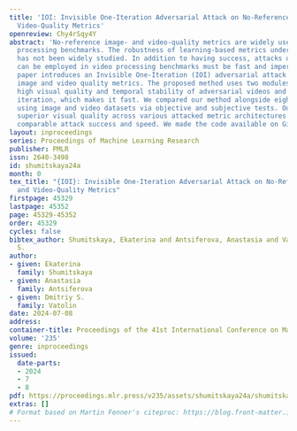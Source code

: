 ```yaml
---
title: 'IOI: Invisible One-Iteration Adversarial Attack on No-Reference Image- and
  Video-Quality Metrics'
openreview: Chy4rSqy4Y
abstract: 'No-reference image- and video-quality metrics are widely used in video
  processing benchmarks. The robustness of learning-based metrics under video attacks
  has not been widely studied. In addition to having success, attacks on metrics that
  can be employed in video processing benchmarks must be fast and imperceptible. This
  paper introduces an Invisible One-Iteration (IOI) adversarial attack on no-reference
  image and video quality metrics. The proposed method uses two modules to ensure
  high visual quality and temporal stability of adversarial videos and runs for one
  iteration, which makes it fast. We compared our method alongside eight prior approaches
  using image and video datasets via objective and subjective tests. Our method exhibited
  superior visual quality across various attacked metric architectures while maintaining
  comparable attack success and speed. We made the code available on GitHub: https://github.com/katiashh/ioi-attack.'
layout: inproceedings
series: Proceedings of Machine Learning Research
publisher: PMLR
issn: 2640-3498
id: shumitskaya24a
month: 0
tex_title: "{IOI}: Invisible One-Iteration Adversarial Attack on No-Reference Image-
  and Video-Quality Metrics"
firstpage: 45329
lastpage: 45352
page: 45329-45352
order: 45329
cycles: false
bibtex_author: Shumitskaya, Ekaterina and Antsiferova, Anastasia and Vatolin, Dmitriy
  S.
author:
- given: Ekaterina
  family: Shumitskaya
- given: Anastasia
  family: Antsiferova
- given: Dmitriy S.
  family: Vatolin
date: 2024-07-08
address:
container-title: Proceedings of the 41st International Conference on Machine Learning
volume: '235'
genre: inproceedings
issued:
  date-parts:
  - 2024
  - 7
  - 8
pdf: https://proceedings.mlr.press/v235/assets/shumitskaya24a/shumitskaya24a.pdf
extras: []
# Format based on Martin Fenner's citeproc: https://blog.front-matter.io/posts/citeproc-yaml-for-bibliographies/
---
```


